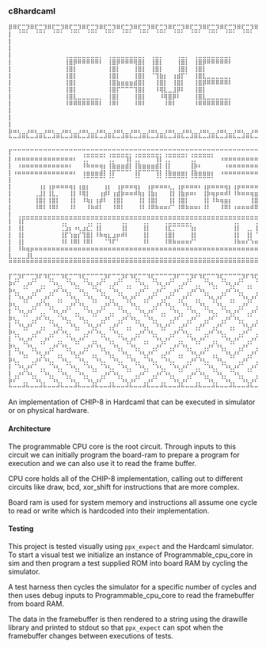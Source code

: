 ### c8hardcaml

```
⡿⠿⢏⣉⡹⠿⢏⣉⡹⠿⢏⣉⡹⠿⢏⣉⡹⠿⢏⣉⡹⠿⢏⣉⡹⠿⢏⣉⡹⠿⢏⣉⡹⠿⢏⣉⡹⠿⢏⣉⡹⠿⢏⣉⡹⠿⢏⣉⡹⠿⢏⣉⡹⠿⢏⣉⡹⠿⢏⣉⡹⠿⢏⣉⣹
⡇⠀⠈⠉⠁⠀⠈⠉⠁⠀⠈⠉⠁⠀⠈⠉⠁⠀⠈⠉⠁⠀⠈⠉⠁⠀⠈⠉⠁⠀⠈⠉⠁⠀⠈⠉⠁⠀⠈⠉⠁⠀⠈⠉⠁⠀⠈⠉⠁⠀⠈⠉⠁⠀⠈⠉⠁⠀⠈⠉⠁⠀⠈⠉⢹
⡇⠀⠀⠀⠀⠀⠀⠀⠀⠀⠀⠀⠀⠀⠀⠀⠀⠀⠀⠀⠀⠀⠀⠀⠀⠀⠀⠀⠀⠀⠀⠀⠀⠀⠀⠀⠀⠀⠀⠀⠀⠀⠀⠀⠀⠀⠀⠀⠀⠀⠀⠀⠀⠀⠀⠀⠀⠀⠀⠀⠀⠀⠀⠀⢸
⡇⠀⠀⠀⠀⠀⠀⠀⠀⠀⠀⠀⠀⠀⠀⠀⠀⠀⠀⠀⠀⠀⠀⠀⠀⠀⠀⠀⠀⠀⠀⠀⠀⠀⠀⠀⠀⠀⠀⠀⠀⠀⠀⠀⠀⠀⠀⠀⠀⠀⠀⠀⠀⠀⠀⠀⠀⠀⠀⠀⠀⠀⠀⠀⢸
⡇⠀⠀⠀⠀⠀⠀⠀⠀⠀⠀⠀⠀⢀⣀⣀⣀⣀⣀⣀⣀⡀⠀⢀⣀⣀⣀⣀⣀⣀⣀⡀⠀⢀⣀⡀⠀⠀⠀⢀⣀⡀⠀⢀⣀⣀⣀⣀⣀⣀⣀⡀⠀⠀⠀⠀⠀⠀⠀⠀⠀⠀⠀⠀⢸
⡇⠀⠀⠀⠀⠀⠀⠀⠀⠀⠀⠀⠀⢸⣿⡿⠿⠿⠿⠿⠿⠇⠀⢸⣿⡿⠿⠿⠿⢿⣿⡇⠀⢸⣿⡇⠀⠀⠀⢸⣿⡇⠀⢸⣿⡿⠿⠿⠿⠿⠿⠇⠀⠀⠀⠀⠀⠀⠀⠀⠀⠀⠀⠀⢸
⡇⠀⠀⠀⠀⠀⠀⠀⠀⠀⠀⠀⠀⢸⣿⡇⠀⠀⠀⠀⠀⠀⠀⢸⣿⡇⠀⠀⠀⢸⣿⡇⠀⢸⣿⡇⠀⠀⠀⢸⣿⡇⠀⢸⣿⡇⠀⠀⠀⠀⠀⠀⠀⠀⠀⠀⠀⠀⠀⠀⠀⠀⠀⠀⢸
⡇⠀⠀⠀⠀⠀⠀⠀⠀⠀⠀⠀⠀⢸⣿⡇⠀⠀⠀⠀⠀⠀⠀⢸⣿⡇⠀⠀⠀⢸⣿⡇⠀⠈⢹⣷⡆⠀⢰⣾⡏⠁⠀⢸⣿⣇⣀⣀⣀⣀⣀⡀⠀⠀⠀⠀⠀⠀⠀⠀⠀⠀⠀⠀⢸
⡇⠀⠀⠀⠀⠀⠀⠀⠀⠀⠀⠀⠀⢸⣿⡇⠀⠀⠀⠀⠀⠀⠀⢸⣿⣷⣶⣶⣶⣾⣿⡇⠀⠀⢸⣿⡇⠀⢸⣿⡇⠀⠀⢸⣿⡿⠿⠿⠿⠿⠿⠇⠀⠀⠀⠀⠀⠀⠀⠀⠀⠀⠀⠀⢸
⡇⠀⠀⠀⠀⠀⠀⠀⠀⠀⠀⠀⠀⢸⣿⡇⠀⠀⠀⠀⠀⠀⠀⢸⣿⡏⠉⠉⠉⢹⣿⡇⠀⠀⠸⢿⣇⣀⣸⡿⠇⠀⠀⢸⣿⡇⠀⠀⠀⠀⠀⠀⠀⠀⠀⠀⠀⠀⠀⠀⠀⠀⠀⠀⢸
⡇⠀⠀⠀⠀⠀⠀⠀⠀⠀⠀⠀⠀⢸⣿⣇⣀⣀⣀⣀⣀⡀⠀⢸⣿⡇⠀⠀⠀⢸⣿⡇⠀⠀⠀⠸⢿⣿⡿⠇⠀⠀⠀⢸⣿⣇⣀⣀⣀⣀⣀⡀⠀⠀⠀⠀⠀⠀⠀⠀⠀⠀⠀⠀⢸
⡇⠀⠀⠀⠀⠀⠀⠀⠀⠀⠀⠀⠀⠸⠿⠿⠿⠿⠿⠿⠿⠇⠀⠸⠿⠇⠀⠀⠀⠸⠿⠇⠀⠀⠀⠀⠸⠿⠇⠀⠀⠀⠀⠸⠿⠿⠿⠿⠿⠿⠿⠇⠀⠀⠀⠀⠀⠀⠀⠀⠀⠀⠀⠀⢸
⡇⠀⠀⠀⠀⠀⠀⠀⠀⠀⠀⠀⠀⠀⠀⠀⠀⠀⠀⠀⠀⠀⠀⠀⠀⠀⠀⠀⠀⠀⠀⠀⠀⠀⠀⠀⠀⠀⠀⠀⠀⠀⠀⠀⠀⠀⠀⠀⠀⠀⠀⠀⠀⠀⠀⠀⠀⠀⠀⠀⠀⠀⠀⠀⢸
⡇⠀⠀⠀⠀⠀⠀⠀⠀⠀⠀⠀⠀⠀⠀⠀⠀⠀⠀⠀⠀⠀⠀⠀⠀⠀⠀⠀⠀⠀⠀⠀⠀⠀⠀⠀⠀⠀⠀⠀⠀⠀⠀⠀⠀⠀⠀⠀⠀⠀⠀⠀⠀⠀⠀⠀⠀⠀⠀⠀⠀⠀⠀⠀⢸
⡇⠀⠀⠀⠀⠀⠀⠀⠀⠀⠀⠀⠀⠀⠀⠀⠀⠀⠀⠀⠀⠀⠀⠀⠀⠀⠀⠀⠀⠀⠀⠀⠀⠀⠀⠀⠀⠀⠀⠀⠀⠀⠀⠀⠀⠀⠀⠀⠀⠀⠀⠀⠀⠀⠀⠀⠀⠀⠀⠀⠀⠀⠀⠀⢸
⡷⠶⢆⣀⡰⠶⢆⣀⡰⠶⢆⣀⡰⠶⢆⣀⡰⠶⢆⣀⡰⠶⢆⣀⡰⠶⢆⣀⡰⠶⢆⣀⡰⠶⢆⣀⡰⠶⢆⣀⡰⠶⢆⣀⡰⠶⢆⣀⡰⠶⢆⣀⡰⠶⢆⣀⡰⠶⢆⣀⡰⠶⢆⣀⣸
⠓⠒⠚⠛⠓⠒⠚⠛⠓⠒⠚⠛⠓⠒⠚⠛⠓⠒⠚⠛⠓⠒⠚⠛⠓⠒⠚⠛⠓⠒⠚⠛⠓⠒⠚⠛⠓⠒⠚⠛⠓⠒⠚⠛⠓⠒⠚⠛⠓⠒⠚⠛⠓⠒⠚⠛⠓⠒⠚⠛⠓⠒⠚⠛⠛ 
```
```
⡏⠉⠉⠉⠉⠉⠉⠉⠉⠉⠉⠉⠉⠉⠉⠉⠉⢉⣉⣉⣉⣉⡉⢉⣉⣉⣉⣉⡉⢉⣉⣉⣉⣉⣉⡉⢉⣉⣉⣉⣉⡉⢉⣉⣉⣉⣉⡉⠉⠉⠉⠉⠉⠉⠉⠉⠉⠉⠉⠉⠉⠉⠉⠉⢹
⡇⠰⠶⠶⠶⠶⠶⠶⠶⠶⠶⠶⠶⠶⠶⠆⠀⢈⡉⠉⠉⠉⠁⢈⡉⠉⠉⢹⡇⢈⡉⠉⠉⠉⢹⡇⢈⡉⠉⠉⠉⠁⢈⡉⠉⠉⠉⠁⠀⠰⠶⠶⠶⠶⠶⠶⠶⠶⠶⠶⠶⠶⠶⠆⢸
⡇⠀⠰⠶⠶⠶⠶⠶⠶⠶⠶⠶⠶⠶⠆⠀⠀⠸⠷⠶⠶⢶⡆⢸⣷⣶⣶⣾⡇⢸⣷⣶⣶⣶⣾⡇⢸⡇⠀⠀⠀⠀⢸⡷⠆⠀⠀⠀⠀⠀⠰⠶⠶⠶⠶⠶⠶⠶⠶⠶⠶⠶⠆⠀⢸
⡇⠰⠶⠶⠶⠶⠶⠶⠶⠶⠶⠶⠶⠶⠶⠆⠀⢰⣶⣶⣶⣾⡇⢸⡏⠉⠉⠉⠁⢸⡏⠉⠉⠉⢹⡇⢸⣷⣶⣶⣶⡆⢸⣷⣶⣶⣶⡆⠀⠰⠶⠶⠶⠶⠶⠶⠶⠶⠶⠶⠶⠶⠶⠆⢸
⡇⠀⠀⠀⠀⠀⠀⠀⠀⠀⠀⠀⠀⠀⠀⠀⠀⠈⠉⠉⠉⠉⠁⠈⠁⠀⠀⠀⠀⠈⠁⠀⠀⠀⠈⠁⠈⠉⠉⠉⠉⠁⠈⠉⠉⠉⠉⠁⠀⠀⠀⠀⠀⠀⠀⠀⠀⠀⠀⠀⠀⠀⠀⠀⢸
⡇⠀⠀⠀⠀⠀⠀⢰⡆⢰⡶⠶⠶⠶⢶⡆⢰⣶⡆⠀⠀⠀⢰⡆⠀⢰⡶⠶⠶⢶⡆⠀⢰⡶⠶⠶⠶⢆⡀⢰⡶⠶⠶⠶⠆⢰⡶⠶⠶⠶⢶⡆⢰⡶⠶⠶⠶⠶⠆⠀⠀⠀⠀⠀⢸
⡇⠀⠀⠀⠀⠀⢀⣸⡇⢸⣇⡀⠀⠀⢸⡇⠸⢿⡇⠀⠀⢰⡾⠇⢰⣾⡷⠶⠶⠾⢷⡆⢸⣷⡆⠀⠀⢸⡇⢸⣷⡶⠶⠆⠀⢸⡷⢶⡶⠶⠾⠇⠸⠷⠶⠶⢶⣶⡆⠀⠀⠀⠀⠀⢸
⡇⠀⠀⠀⠀⠀⢸⣿⡇⢸⣿⡇⠀⠀⢸⡇⠀⠸⢷⡆⢰⡾⠇⠀⢸⣿⡇⠀⠀⠀⢸⡇⢸⣿⡇⠀⠀⢸⡇⢸⣿⡇⠀⠀⠀⢸⡇⠸⠷⢶⣶⡆⠀⠀⠀⠀⢸⣿⡇⠀⠀⠀⠀⠀⢸
⡇⠀⠀⠀⠀⠀⠸⠿⠇⠸⠿⠇⠀⠀⠸⠇⠀⠀⠸⠷⠾⠇⠀⠀⠸⠿⠇⠀⠀⠀⠸⠇⠸⠿⠷⠶⠶⠎⠁⠸⠿⠷⠶⠶⠆⠸⠇⠀⠀⠸⠿⠇⠰⠶⠶⠶⠾⠿⠇⠀⠀⠀⠀⠀⢸
⡇⠀⢀⣀⣀⣀⣀⣀⣀⣀⣀⣀⣀⣀⣀⣀⣀⣀⣀⣀⣀⣀⣀⣀⣀⣀⣀⣀⣀⣀⣀⣀⣀⣀⣀⣀⣀⣀⣀⣀⣀⣀⣀⣀⣀⣀⣀⣀⣀⣀⣀⣀⣀⣀⣀⣀⣀⣀⣀⣀⣀⣀⡀⠀⢸
⡇⠀⢸⡏⠉⠉⠉⠉⠉⠉⠉⠉⢉⡉⠉⠉⠉⠉⢉⡉⢉⡉⠉⠉⠉⠉⢉⡉⠉⠉⠉⢉⡉⠉⠉⠉⢉⣉⣉⣉⣉⣉⡉⠉⠉⠉⠉⠉⠉⠉⠉⠉⢉⡉⠉⠉⠉⢉⣉⡉⠉⢹⡇⠀⢸
⡇⠀⢸⡇⠀⠀⠀⠀⠀⠀⠀⠀⢈⣱⡆⠰⢆⣰⣎⡁⢸⡇⠀⠀⠀⠀⢸⡇⠀⠀⠀⢸⡇⠀⠀⠀⢸⣏⡉⠉⠉⠉⢱⡆⠀⠀⠀⠀⠀⠀⠀⠀⢸⡇⠀⢀⡀⢸⣿⡇⠀⢸⡇⠀⢸
⡇⠀⢸⡇⠀⠀⠀⠀⠀⠀⠀⠀⢸⡏⢱⣶⡎⢹⣿⡇⠸⠷⢶⣆⣰⡶⠾⠇⠀⠀⠀⢸⡇⠀⠀⠀⢸⣿⡇⠀⠀⠀⢸⡇⠀⠀⠀⠀⠀⠀⠀⠀⢸⡇⠀⢸⡇⠈⢹⡇⠀⢸⡇⠀⢸
⡇⠀⢸⡇⠀⠀⠀⠀⠀⠀⠀⠀⠸⠇⠸⠿⠇⠸⠿⠇⠀⠀⠈⠹⠏⠁⠀⠀⠀⠀⠀⠸⠇⠀⠀⠀⠸⠿⠷⠶⠶⠶⠎⠁⠀⠀⠀⠀⠀⠀⠀⠀⠸⠷⠶⠎⠱⠶⠾⠇⠀⢸⡇⠀⢸
⡇⠀⠸⠷⢶⡶⠶⠶⠶⠶⠶⠶⠶⠶⠶⠶⠶⠶⠶⠶⠶⠶⠶⠶⠶⠶⠶⠶⠶⠶⠶⠶⠶⠶⠶⠶⠶⠶⠶⠶⠶⠶⠶⠶⠶⠶⠶⠶⠶⠶⠶⠶⠶⠶⠶⠶⠶⠶⠶⢶⡶⠾⠇⠀⢸
⣇⣀⣀⣀⣸⣇⣀⣀⣀⣀⣀⣀⣀⣀⣀⣀⣀⣀⣀⣀⣀⣀⣀⣀⣀⣀⣀⣀⣀⣀⣀⣀⣀⣀⣀⣀⣀⣀⣀⣀⣀⣀⣀⣀⣀⣀⣀⣀⣀⣀⣀⣀⣀⣀⣀⣀⣀⣀⣀⣸⣇⣀⣀⣀⣸
⠛⠛⠛⠛⠛⠛⠛⠛⠛⠛⠛⠛⠛⠛⠛⠛⠛⠛⠛⠛⠛⠛⠛⠛⠛⠛⠛⠛⠛⠛⠛⠛⠛⠛⠛⠛⠛⠛⠛⠛⠛⠛⠛⠛⠛⠛⠛⠛⠛⠛⠛⠛⠛⠛⠛⠛⠛⠛⠛⠛⠛⠛⠛⠛⠛
```
```
⡏⢉⡹⠏⠉⢉⡹⠏⠹⢏⡉⠉⠹⢏⡉⠉⠹⢏⡉⠉⠉⢉⡹⠏⠉⢉⡹⠏⠹⢏⡉⠉⠹⢏⡉⠉⠉⢉⡹⠏⠉⢉⡹⠏⠹⢏⡉⠉⠹⢏⡉⠉⠉⢉⡹⠏⠹⢏⡉⠉⠹⢏⡉⠉⢹
⡷⠎⠁⢀⡰⠎⠁⢀⡀⠈⠱⢆⡀⠈⠱⢆⡀⠈⠱⢆⡰⠎⠁⢀⡰⠎⠁⢀⡀⠈⠱⢆⡀⠈⠱⢆⡰⠎⠁⢀⡰⠎⠁⢀⡀⠈⠱⢆⡀⠈⠱⢆⡰⠎⠁⢀⡀⠈⠱⢆⡀⠈⠱⢆⣸
⡷⢆⡀⠈⠁⢀⡰⠎⠁⢀⡰⠎⠱⢆⡀⠈⠱⢆⡀⠈⠱⢆⡀⠈⠱⢆⡀⠈⠁⢀⡰⠎⠁⢀⡰⠎⠁⢀⡰⠎⠁⢀⡰⠎⠱⢆⡀⠈⠁⢀⡰⠎⠱⢆⡀⠈⠁⢀⡰⠎⠱⢆⡀⠈⢹
⡇⠈⠱⢆⡰⠎⠁⢀⡰⠎⠁⢀⡀⠈⠱⢆⡀⠈⠱⢆⡀⠈⠱⢆⡀⠈⠱⢆⡰⠎⠁⢀⡰⠎⠁⢀⡰⠎⠁⢀⡰⠎⠁⢀⡀⠈⠱⢆⡰⠎⠁⢀⡀⠈⠱⢆⡰⠎⠁⢀⡀⠈⠱⢆⣸
⡷⢆⡀⠈⠁⢀⡰⠎⠱⢆⡀⠈⠁⢀⡰⠎⠱⢆⡀⠈⠁⢀⡰⠎⠱⢆⡀⠈⠱⢆⡀⠈⠁⢀⡰⠎⠱⢆⡀⠈⠱⢆⡀⠈⠱⢆⡀⠈⠱⢆⡀⠈⠁⢀⡰⠎⠁⢀⡰⠎⠁⢀⡰⠎⢹
⡇⠈⠱⢆⡰⠎⠁⢀⡀⠈⠱⢆⡰⠎⠁⢀⡀⠈⠱⢆⡰⠎⠁⢀⡀⠈⠱⢆⡀⠈⠱⢆⡰⠎⠁⢀⡀⠈⠱⢆⡀⠈⠱⢆⡀⠈⠱⢆⡀⠈⠱⢆⡰⠎⠁⢀⡰⠎⠁⢀⡰⠎⠁⢀⣸
⡷⢆⡀⠈⠁⢀⡰⠎⠱⢆⡀⠈⠱⢆⡀⠈⠱⢆⡀⠈⠁⢀⡰⠎⠁⢀⡰⠎⠱⢆⡀⠈⠱⢆⡀⠈⠁⢀⡰⠎⠁⢀⡰⠎⠁⢀⡰⠎⠁⢀⡰⠎⠱⢆⡀⠈⠁⢀⡰⠎⠁⢀⡰⠎⢹
⡇⠈⠱⢆⡰⠎⠁⢀⡀⠈⠱⢆⡀⠈⠱⢆⡀⠈⠱⢆⡰⠎⠁⢀⡰⠎⠁⢀⡀⠈⠱⢆⡀⠈⠱⢆⡰⠎⠁⢀⡰⠎⠁⢀⡰⠎⠁⢀⡰⠎⠁⢀⡀⠈⠱⢆⡰⠎⠁⢀⡰⠎⠁⢀⣸
⡷⢆⡀⠈⠁⢀⡰⠎⠁⢀⡰⠎⠱⢆⡀⠈⠁⢀⡰⠎⠱⢆⡀⠈⠱⢆⡀⠈⠁⢀⡰⠎⠱⢆⡀⠈⠁⢀⡰⠎⠱⢆⡀⠈⠁⢀⡰⠎⠱⢆⡀⠈⠁⢀⡰⠎⠁⢀⡰⠎⠁⢀⡰⠎⢹
⡇⠈⠱⢆⡰⠎⠁⢀⡰⠎⠁⢀⡀⠈⠱⢆⡰⠎⠁⢀⡀⠈⠱⢆⡀⠈⠱⢆⡰⠎⠁⢀⡀⠈⠱⢆⡰⠎⠁⢀⡀⠈⠱⢆⡰⠎⠁⢀⡀⠈⠱⢆⡰⠎⠁⢀⡰⠎⠁⢀⡰⠎⠁⢀⣸
⡷⢆⡀⠈⠱⢆⡀⠈⠁⢀⡰⠎⠱⢆⡀⠈⠁⢀⡰⠎⠱⢆⡀⠈⠱⢆⡀⠈⠱⢆⡀⠈⠁⢀⡰⠎⠁⢀⡰⠎⠱⢆⡀⠈⠁⢀⡰⠎⠱⢆⡀⠈⠁⢀⡰⠎⠁⢀⡰⠎⠁⢀⡰⠎⢹
⡇⠈⠱⢆⡀⠈⠱⢆⡰⠎⠁⢀⡀⠈⠱⢆⡰⠎⠁⢀⡀⠈⠱⢆⡀⠈⠱⢆⡀⠈⠱⢆⡰⠎⠁⢀⡰⠎⠁⢀⡀⠈⠱⢆⡰⠎⠁⢀⡀⠈⠱⢆⡰⠎⠁⢀⡰⠎⠁⢀⡰⠎⠁⢀⣸
⡷⢆⡀⠈⠁⢀⡰⠎⠱⢆⡀⠈⠱⢆⡀⠈⠱⢆⡀⠈⠱⢆⡀⠈⠱⢆⡀⠈⠱⢆⡀⠈⠱⢆⡀⠈⠱⢆⡀⠈⠁⢀⡰⠎⠱⢆⡀⠈⠱⢆⡀⠈⠁⢀⡰⠎⠁⢀⡰⠎⠁⢀⡰⠎⢹
⡇⠈⠱⢆⡰⠎⠁⢀⡀⠈⠱⢆⡀⠈⠱⢆⡀⠈⠱⢆⡀⠈⠱⢆⡀⠈⠱⢆⡀⠈⠱⢆⡀⠈⠱⢆⡀⠈⠱⢆⡰⠎⠁⢀⡀⠈⠱⢆⡀⠈⠱⢆⡰⠎⠁⢀⡰⠎⠁⢀⡰⠎⠁⢀⣸
⡇⢀⡰⠎⠱⢆⡀⠈⠱⢆⡀⠈⠱⢆⡀⠈⠱⢆⡀⠈⠁⢀⡰⠎⠱⢆⡀⠈⠁⢀⡰⠎⠁⢀⡰⠎⠱⢆⡀⠈⠁⢀⡰⠎⠱⢆⡀⠈⠱⢆⡀⠈⠱⢆⡀⠈⠁⢀⡰⠎⠁⢀⡰⠎⢹
⡷⠎⠁⢀⡀⠈⠱⢆⡀⠈⠱⢆⡀⠈⠱⢆⡀⠈⠱⢆⡰⠎⠁⢀⡀⠈⠱⢆⡰⠎⠁⢀⡰⠎⠁⢀⡀⠈⠱⢆⡰⠎⠁⢀⡀⠈⠱⢆⡀⠈⠱⢆⡀⠈⠱⢆⡰⠎⠁⢀⡰⠎⠁⢀⣸
⠓⠒⠒⠚⠓⠒⠒⠚⠓⠒⠒⠚⠓⠒⠒⠚⠓⠒⠒⠚⠓⠒⠒⠚⠓⠒⠒⠚⠓⠒⠒⠚⠓⠒⠒⠚⠓⠒⠒⠚⠓⠒⠒⠚⠓⠒⠒⠚⠓⠒⠒⠚⠓⠒⠒⠚⠓⠒⠒⠚⠓⠒⠒⠚⠛ 
```

An implementation of CHIP-8 in Hardcaml that can be executed in simulator or on physical hardware.

#### Architecture

The programmable CPU core is the root circuit. Through inputs to this circuit we can initially program the board-ram to prepare a program for execution and we can also use it to read the frame buffer.

CPU core holds all of the CHIP-8 implementation, calling out to different circuits like draw, bcd, xor_shift for instructions that are more complex.

Board ram is used for system memory and instructions all assume one cycle to read or write which is hardcoded into their implementation.

#### Testing

This project is tested visually using `ppx_expect` and the Hardcaml simulator. To start a visual test we initialize an instance of Programmable_cpu_core in sim and then program a test supplied ROM into board RAM by cycling the simulator.

A test harness then cycles the simulator for a specific number of cycles and then uses debug inputs to Programmable_cpu_core to read the framebuffer from board RAM.

The data in the framebuffer is then rendered to a string using the drawille library and printed to stdout so that `ppx_expect` can spot when the framebuffer changes between executions of tests.
